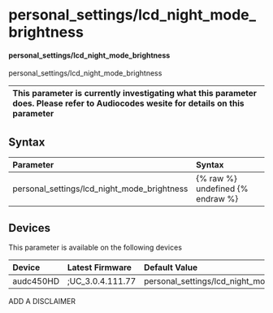 ﻿---
description: personal_settings/lcd_night_mode_brightness
search: false
---

# personal_settings/lcd_night_mode_brightness

#### personal_settings/lcd_night_mode_brightness

personal_settings/lcd_night_mode_brightness


| This parameter is currently investigating what this parameter does. Please refer to Audiocodes wesite for details on this parameter | 
| :--- |

## Syntax
| Parameter | Syntax |
| :--- | :--- |
|personal_settings/lcd_night_mode_brightness | {% raw %} undefined {% endraw %}|

## Devices
This parameter is available on the following devices

| Device | Latest Firmware | Default Value |
|:---|:---|:---|
| audc450HD | ;UC_3.0.4.111.77 | personal_settings/lcd_night_mode_brightness=LOW 

ADD A DISCLAIMER
